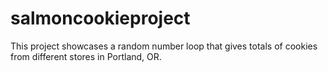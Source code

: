 # salmoncookieproject
This project showcases a random number loop that gives totals of cookies from different stores in Portland, OR. 
